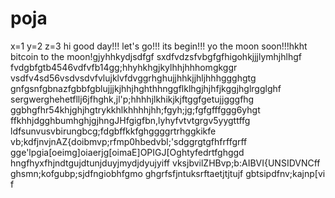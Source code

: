 # poja
x=1
y=2
z=3
hi
good day!!!
let's go!!!
its begin!!!
yo the moon soon!!!hkht
bitcoin to the moon!gjyhhkydjsdfgf
sxdfvdzsfvbgfgfhigohkjjjlymhjhlhgf
fvdgbfgtb4546vdfvfb14gg;hhyhkhgjkylhhjhhhomgkggr
vsdfv4sd56vsdvsdvfvlujklvfdvggrhghujjhhkjjhljhhhggghgtg
 gnfgsnfgbnazfgbbfgblujjjkjhhjhghthhnggflklhgjhjhfjkggjhglrgglghf
sergwerghehetfllj6jfhghk,jl'p;hhhhjlkhikjkjftggfgetujjgggfhg
ggbhgfhr54khjghjhgtrykkhlkhhhhjhh;fgyh;jg;fgfgfffggg6yhgt
ffkhhjdgghbumhghjgjhngJHfgigfbn,lyhyfvtvtgrgv5yygttffg
ldfsunvusvbirungbcg;fdgbffkkfghggggrtrhggkikfe
vb;kdfjnvjnAZ{doibmvp;rfmp0hbedvbl;'sdggrgtgfhfrffgrff
gge'lpgia[oeimg]oiaerjg[oimaE]OPIGJ[Oghtyfedrtfghggd
hngfhyxfhjndtgujdtunjduyjmydjdyujyiff
vksjbvilZHBvp;b:AIBVI{UNSIDVNCff
ghsmn;kofgubp;sjdfngiobhfgmo
ghgrfsfjntuksrftaetjtjtujf
gbtsipdfnv;kajnp[vi
f
